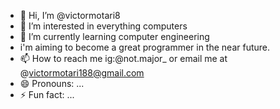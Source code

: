 - 👋 Hi, I’m @victormotari8
- 👀 I’m interested in everything computers
- 🌱 I’m currently learning computer engineering
- i'm aiming to become a great programmer in the near future.
- 📫 How to reach me ig:@not.major_ or email me at @victormotari188@gmail.com
- 😄 Pronouns: ...
- ⚡ Fun fact: ...

<!---
victormotari8/victormotari8 is a ✨ special ✨ repository because its `README.md` (this file) appears on your GitHub profile.
You can click the Preview link to take a look at your changes.
--->
